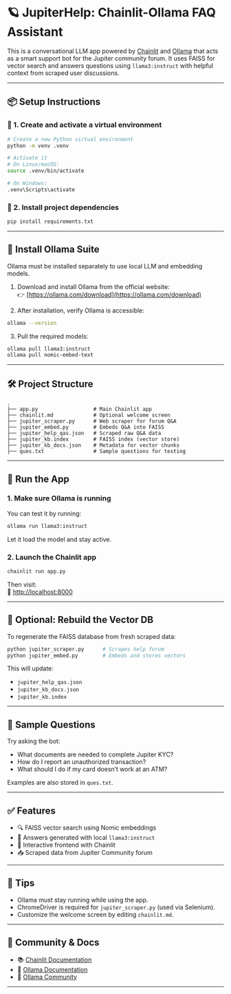 
# 🪐 JupiterHelp: Chainlit-Ollama FAQ Assistant

This is a conversational LLM app powered by [Chainlit](https://docs.chainlit.io/) and [Ollama](https://ollama.com/) that acts as a smart support bot for the Jupiter community forum. It uses FAISS for vector search and answers questions using `llama3:instruct` with helpful context from scraped user discussions.

---

## 📦 Setup Instructions

### 🔹 1. Create and activate a virtual environment

```bash
# Create a new Python virtual environment
python -m venv .venv

# Activate it
# On Linux/macOS:
source .venv/bin/activate

# On Windows:
.venv\Scripts\activate
```

### 🔹 2. Install project dependencies

```bash
pip install requirements.txt
```

---

## 🔌 Install Ollama Suite

Ollama must be installed separately to use local LLM and embedding models.

1. Download and install Ollama from the official website:  
👉 [https://ollama.com/download](https://ollama.com/download)

2. After installation, verify Ollama is accessible:

```bash
ollama --version
```

3. Pull the required models:

```bash
ollama pull llama3:instruct
ollama pull nomic-embed-text
```

---

## 🛠️ Project Structure

```text
.
├── app.py                  # Main Chainlit app
├── chainlit.md             # Optional welcome screen
├── jupiter_scraper.py      # Web scraper for forum Q&A
├── jupiter_embed.py        # Embeds Q&A into FAISS
├── jupiter_help_qas.json   # Scraped raw Q&A data
├── jupiter_kb.index        # FAISS index (vector store)
├── jupiter_kb_docs.json    # Metadata for vector chunks
├── ques.txt                # Sample questions for testing
```

---

## 🚀 Run the App

### 1. Make sure Ollama is running

You can test it by running:

```bash
ollama run llama3:instruct
```

Let it load the model and stay active.

### 2. Launch the Chainlit app

```bash
chainlit run app.py
```

Then visit:  
🔗 [http://localhost:8000](http://localhost:8000)

---

## 🔄 Optional: Rebuild the Vector DB

To regenerate the FAISS database from fresh scraped data:

```bash
python jupiter_scraper.py      # Scrapes help forum
python jupiter_embed.py        # Embeds and stores vectors
```

This will update:

- `jupiter_help_qas.json`
- `jupiter_kb_docs.json`
- `jupiter_kb.index`

---

## 🧪 Sample Questions

Try asking the bot:

- What documents are needed to complete Jupiter KYC?
- How do I report an unauthorized transaction?
- What should I do if my card doesn’t work at an ATM?

Examples are also stored in `ques.txt`.

---

## ✅ Features

- 🔍 FAISS vector search using Nomic embeddings
- 🧠 Answers generated with local `llama3:instruct`
- 🤖 Interactive frontend with Chainlit
- 📥 Scraped data from Jupiter Community forum

---

## 🧠 Tips

- Ollama must stay running while using the app.
- ChromeDriver is required for `jupiter_scraper.py` (used via Selenium).
- Customize the welcome screen by editing `chainlit.md`.

---

## 🫱 Community & Docs

- 📚 [Chainlit Documentation](https://docs.chainlit.io)
- 🤖 [Ollama Documentation](https://ollama.com)
- 💬 [Ollama Community](https://ollama.com/community)

---
